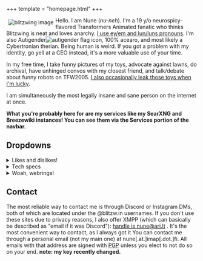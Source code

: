 +++
template = "homepage.html"
+++


<span style="float:left;padding:5px;">![blitzwing image](/funnyguy.png)</span> Hello. I am Nune (*nu-neh*). I'm a 19 y/o neurospicy-flavored Transformers Animated fanatic who thinks Blitzwing is neat and loves anarchy. [I use ey/em and lun/luns pronouns](https://blitzw.in/maq/#why-do-you-use-neopronouns-why-don-t-you-just-use-they-them). I'm also Autigender![autigender flag icon](/Autigendersmall.png), 100% acearo, and most likely a Cybertronian therian. Being human is weird. If you got a problem with my identity, go yell at a CEO instead, it's a more valuable use of your time.

In my free time, I take funny pictures of my toys, advocate against lawns, do archival, have unhinged convos with my closest friend, and talk/debate about funny robots on TFW2005. [I also occasionally leak those toys when I'm lucky](https://www.tfw2005.com/boards/threads/transformers-collaborative-naruto-shippuden-kurama-gamakichi-anime-toys-tra-gen-project-tails.1268943/).

I am simultaneously the most legally insane and sane person on the internet at once.

**What you're probably here for are my services like my SearXNG and Breezewiki instances! You can see them via the Services portion of the navbar.**
## Dropdowns
<details><summary>Likes and dislikes!</summary>
<div style="font-size:75%";>
    
| ### I like:<br>* Transformers (mainly Animated and G1)<br>* Blitzwing!<br>* obscure knockoffs of Transformers toys, esp of Animated<br>* hosting services on my site!<br>* media preservation by any means necessary<br>* studying anarchism, abolitionist theory, etc...<br>* gardening<br>* attempting to write fanfic<br>* Consolas, my favorite font | ### I dislike:<br>* the state<br>* Transformers humanizations (I won't attack, but I suggest you don't show them around me)<br>* ABA and the special "education"/segregation system (as a survivor)<br>* Ableists, eugenicists, and their supporters<br>* People who deny the scientific fact that fiction affects reality or refuse to be critical of what they consume<br>* Negative confrontations<br>* Object shows (These aren't just a dislike, they're a trigger. If you don't know what these are, don't worry about it. If you do, do not bring them up around me.)<br>* Lewd/NSFW content due to trauma |
|-------------------------------------------------------------------------------------------------------------------------------------------------------------------------------------------------------------------------------------------------------------------------------------------------------------------------------------------------------------------------------------------------------------------------------------------------------------------|-------------------------------------------------------------------------------------------------------------------------------------------------------------------------------------------------------------------------------------------------------------------------------------------------------------------------------------------------------------------------------------------------------------------------------------------------------------------------------------------------------------------------------------------------------------------------------------------------------------------|

</div></details>
<details><summary>Tech specs</summary>

### Main PC: Dell Inspiron 3650 [pic](/dellpc.png).
* Intel© Core™ i5-6400 CPU @ 2.70GHz × 4
* 8GB RAM, 1TB~ HDD
* OS is Linux Mint 22 Cinnamon
* Monitor is Acer AL1916W, black

### Phone: ZTE Avid 4 [pic](zte.png)
* Hand-me-down
* Degoogled as much as possible, demetro'd, and deFacebooked via ADB.
* 2GB RAM
* Getting a data sim from JMP.Chat when that's ready

### Emergency Laptop: Dell Latitude 5400 (/delllaptop.png)
* Intel© Core™ i5-8365 CPU @ 1.60GHz 
* OS is Windows 10
* Broken Q and W keys
* 8GB RAM, 6 additional GB of virtual memory
</details>
<details><summary>Woah, webrings!</summary>
    <p><span><a href="https://webring.dinhe.net/prev/https://www.blitzw.in">prev</a> | <a href="https://webring.dinhe.net/">retronaut</a> | <a href="https://webring.dinhe.net/next/https://www.blitzw.in">next</a></span></p>
    <p><span><a href="https://webring.bucketfish.me/redirect.html?to=prev&name=blitzw.in">prev</a> | <a href="https://webring.bucketfish.me">bucketfish</a> | <a href="https://webring.bucketfish.me/redirect.html?to=next&name=blitzw.in">next</a></span></p>
    <p><span><a href="https://512kb.club">512KB Club</a></span></p></details>

## Contact

The most reliable way to contact me is through Discord or Instagram DMs, both of which are located under the @blitzw.in usernames. If you don't use these sites due to privacy reasons, I also offer XMPP (which can basically be described as "email if it was Discord"): [handle is nune@ari.lt](xmpp:nune@ari.lt) . It's the most convenient way to contact, as I always got it
You can contact me through a personal email (not my main one) at nune[.at.]imap[.dot.]fi. All emails with that address are signed with [PGP](/PGP.txt) unless you elect to not do so on your end. **note: my key recently changed.** 
